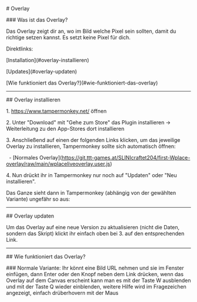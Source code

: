 \# Overlay

\### Was ist das Overlay?

Das Overlay zeigt dir an, wo im Bild welche Pixel sein sollten, damit du richtige setzen kannst. Es setzt keine Pixel für dich.



Direktlinks:  

\[Installation](#overlay-installieren)  

\[Updates](#overlay-updaten)  

\[Wie funktioniert das Overlay?](#wie-funktioniert-das-overlay)   

----

\## Overlay installieren



1\. https://www.tampermonkey.net/ öffnen



2\. Unter "Download" mit "Gehe zum Store" das Plugin installieren -> Weiterleitung zu den App-Stores dort installieren



3\. Anschließend auf einen der folgenden Links klicken, um das jeweilige Overlay zu installieren, Tampermonkey sollte sich automatisch öffnen:

&nbsp;  - \[Normales Overlay](https://git.ttt-games.at/SLINIcraftet204/first-Wplace-overlay/raw/main/wplaceliveoverlay.user.js)  



4\. Nun drückt ihr in Tampermonkey nur noch auf "Updaten" oder "Neu installieren".  

Das Ganze sieht dann in Tampermonkey (abhängig von der gewählten Variante) ungefähr so aus:



------



\## Overlay updaten

Um das Overlay auf eine neue Version zu aktualisieren (nicht die Daten, sondern das Skript) klickt ihr einfach oben bei 3. auf den entsprechenden Link.



--------



\## Wie funktioniert das Overlay?

\### Normale Variante: Ihr könnt eine Bild URL nehmen und sie im Fenster einfügen, dann Enter oder den Knopf neben dem Link drücken, wenn das Overlay auf dem Canvas erscheint kann man es mit der Taste W ausblenden und mit der Taste Q wieder einblenden, weitere Hilfe wird im Fragezeichen angezeigt, einfach drüberhovern mit der Maus

